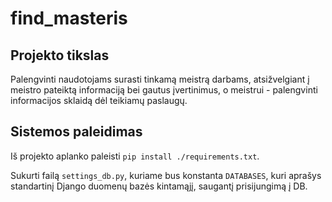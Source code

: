 # find\_masteris



## Projekto tikslas
Palengvinti naudotojams surasti tinkamą meistrą darbams, atsižvelgiant į meistro pateiktą informaciją bei gautus įvertinimus, o meistrui - palengvinti informacijos sklaidą dėl teikiamų paslaugų.
## Sistemos paleidimas
Iš projekto aplanko paleisti `pip install ./requirements.txt`.

Sukurti failą `settings_db.py`, kuriame bus konstanta `DATABASES`, kuri aprašys standartinį Django duomenų bazės kintamąjį, saugantį prisijungimą į DB.

